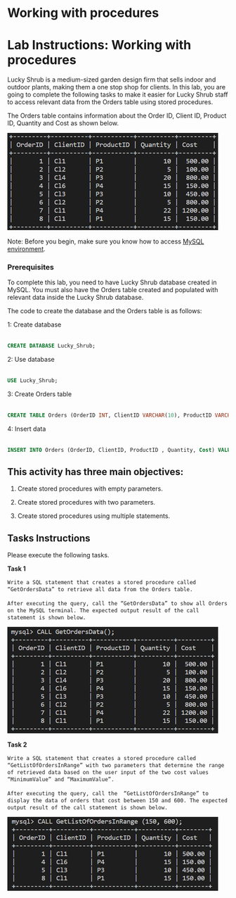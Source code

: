# Working with procedures 

 
# Lab Instructions: Working with procedures 

Lucky Shrub is a medium-sized garden design firm that sells indoor and outdoor plants, making them a one stop shop for clients.  In this lab, you are going to complete the following tasks to make it easier for Lucky Shrub staff to access relevant data from the Orders table using stored procedures.   


The Orders table contains information about the Order ID, Client ID, Product ID, Quantity and Cost as shown below.  

 ![The Orders table](images/03-orders.png) 

Note: Before you begin, make sure you know how to access [MySQL environment](https://www.coursera.org/learn/database-structures-and-management-with-mysql/supplement/BSZK6/how-to-access-mysql-environment).

### Prerequisites  

To complete this lab, you need to have Lucky Shrub database created in MySQL. You must also have the Orders table created and populated with relevant data inside the Lucky Shrub database.  

The code to create the database and the Orders table is as follows:   

1: Create database 

```SQL 

CREATE DATABASE Lucky_Shrub; 

```  

2: Use database 

```SQL 

USE Lucky_Shrub; 

``` 

3: Create Orders table  

```SQL 

CREATE TABLE Orders (OrderID INT, ClientID VARCHAR(10), ProductID VARCHAR(10), Quantity INT, Cost DECIMAL(6, 2));

``` 


4: Insert data 

```SQL 

INSERT INTO Orders (OrderID, ClientID, ProductID , Quantity, Cost) VALUES (1, "Cl1", "P1", 10, 500), (2, "Cl2", "P2", 5, 100), (3, "Cl3", "P3", 20, 800), (4, "Cl4", "P4", 15, 150), (5, "Cl3", "P3", 10, 450), (6, "Cl2", "P2", 5, 800), (7, "Cl1", "P4", 22, 1200), (8, "Cl1", "P1", 15, 150); 

```    

## This activity has three main objectives:   

1. Create stored procedures with empty parameters. 

2. Create stored procedures with two parameters. 

3. Create stored procedures using multiple statements.  

 

## Tasks Instructions 

Please execute the following tasks.

**Task 1**  

    Write a SQL statement that creates a stored procedure called “GetOrdersData” to retrieve all data from the Orders table. 
 
    After executing the query, call the “GetOrdersData” to show all Orders on the MySQL terminal. The expected output result of the call statement is shown below.  

![The output result of the first task](images/03-getordersdetails.png) 

 
 

**Task 2**  

    Write a SQL statement that creates a stored procedure called “GetListOfOrdersInRange” with two parameters that determine the range of retrieved data based on the user input of the two cost values “MinimumValue” and “MaximumValue”. 

    After executing the query, call the  “GetListOfOrdersInRange” to display the data of orders that cost between 150 and 600. The expected output result of the call statement is shown below. 

![The output result of the second task](images/03-GetListOfOrdersInRange.png) 




 
 